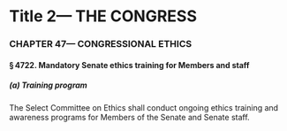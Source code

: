 
# Title 2— THE CONGRESS
### CHAPTER 47— CONGRESSIONAL ETHICS
#### § 4722. Mandatory Senate ethics training for Members and staff
##### (a) Training program

The Select Committee on Ethics shall conduct ongoing ethics training and awareness programs for Members of the Senate and Senate staff.
